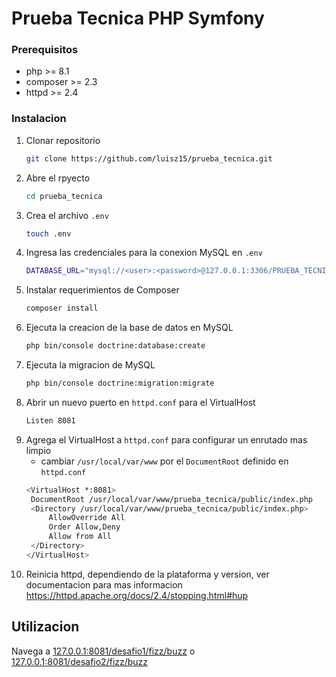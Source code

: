 # Prueba Tecnica PHP Symfony

### Prerequisitos

* php >= 8.1
* composer >= 2.3
* httpd >= 2.4

### Instalacion

1. Clonar repositorio
   ```sh
   git clone https://github.com/luisz15/prueba_tecnica.git
   ```
2. Abre el rpyecto
   ```sh
   cd prueba_tecnica
   ```
3. Crea el archivo `.env`
   ```sh
   touch .env
   ```
3. Ingresa las credenciales para la conexion MySQL en `.env`
   ```sh
   DATABASE_URL="mysql://<user>:<password>@127.0.0.1:3306/PRUEBA_TECNICA?serverVersion=14&charset=utf8"
   ```
4. Instalar requerimientos de Composer
   ```sh
   composer install
   ```
5. Ejecuta la creacion de la base de datos en MySQL
   ```sh
   php bin/console doctrine:database:create
   ```
6. Ejecuta la migracion de MySQL
   ```sh
   php bin/console doctrine:migration:migrate
   ```
7. Abrir un nuevo puerto en `httpd.conf` para el VirtualHost
   ```sh
   Listen 8081
   ```
8. Agrega el VirtualHost a `httpd.conf` para configurar un enrutado mas limpio 
   * cambiar `/usr/local/var/www` por el `DocumentRoot` definido en `httpd.conf`
   ```sh
   <VirtualHost *:8081>
    DocumentRoot /usr/local/var/www/prueba_tecnica/public/index.php
    <Directory /usr/local/var/www/prueba_tecnica/public/index.php>
        AllowOverride All
        Order Allow,Deny
        Allow from All
    </Directory>
   </VirtualHost>
   ```
9. Reinicia httpd, dependiendo de la plataforma y version, ver documentacion para mas informacion https://httpd.apache.org/docs/2.4/stopping.html#hup
   
## Utilizacion

Navega a <a href="http://127.0.0.1:8081/desafio1/fizz/buzz">127.0.0.1:8081/desafio1/fizz/buzz</a> o <a href="http://127.0.0.1:8081/desafio2/fizz/buzz">127.0.0.1:8081/desafio2/fizz/buzz</a>
